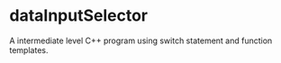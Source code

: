 # dataInputSelector
A intermediate level C++ program using switch statement and function templates.
